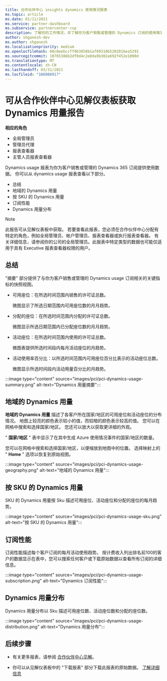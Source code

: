 ```yaml
---
title: 合作伙伴中心 insights dynamics 使用情况报表
ms.topic: article
ms.date: 01/11/2021
ms.service: partner-dashboard
ms.subservice: partnercenter-csp
description: 了解你的工作情况，并了解你为客户销售或管理的 Dynamics 订阅的使用情况。
author: shganesh-dev
ms.author: shganesh
ms.localizationpriority: medium
ms.openlocfilehash: 60c0eebccff963858b1af09318b5202016ea5291
ms.sourcegitcommit: 10765386b2df0d4c2e8da9b302a692f452e1090d
ms.translationtype: MT
ms.contentlocale: zh-CN
ms.lasthandoff: 03/31/2021
ms.locfileid: "106086917"
---
```

# <a name="dynamics-usage-report-available-from-the-partner-center-insights-dashboard"></a>可从合作伙伴中心见解仪表板获取 Dynamics 用量报告

**相应的角色**

- 全局管理员
- 管理员代理
- 报表查看器
- 主管人员报表查看器

Dynamics usage 报表为你为客户销售或管理的 Dynamics 365 订阅提供使用数据。 你可以从 dynamics usage 报表查看以下部分。

- 总结
- 地域的 Dynamics 用量
- 按 SKU 的 Dynamics 用量
- 订阅性能
- Dynamics 用量分布

 > [!NOTE]
 > 此报告可从见解仪表板中获取。 若要查看此报表，您必须在合作伙伴中心分配有特定的角色，例如全局管理员、帐户管理员、报表查看器或执行报表查看器。 有关详细信息，请参阅你的公司的全局管理员。此报表中特定类型的数据也可能仅适用于具有 Executive 报表查看器权限的用户。

## <a name="summary"></a>总结

"摘要" 部分提供了与你为客户销售或管理的 Dynamics usage 订阅相关的关键指标的快照视图。  

- 可用座位：在所选时间范围内销售的许可证总数。

   微图显示了所选日期范围内可用座位数的月月趋势。

- 分配的座位：在所选时间范围内分配的许可证总数。

   微图显示所选日期范围内已分配座位数的月月趋势。

- 活动座位：在所选时间范围内使用的许可证总数。 

   微图表提供所选时间段内每月活动座位的月趋势。

- 活动使用率百分比：以所选时间范围内可用座位百分比表示的活动座位总数。 

   微图显示所选时间段内活动用量百分比的月趋势。

:::image type="content" source="images/pci/pci-dynamics-usage-summary.png" alt-text="Dynamics 用量摘要":::

## <a name="dynamics-usage-by-geography"></a>地域的 Dynamics 用量

**地域的 Dynamics 用量** 描述了各客户所在国家/地区的可用座位和活动座位的分布情况。 地图上较亮的颜色表示较小的值，而较暗的颜色表示较高的值。 您可以在网格中搜索和选择国家/地区。 您还可以放大以获取更详细的外观。

" **国家/地区** " 表中显示了在其中生成 Azure 使用情况事件的国家/地区的数量。

您可以在网格中搜索和选择国家/地区，以便缩放到地图中的位置。 选择映射上的 " **Home** " 选项以恢复到原始视图。

:::image type="content" source="images/pci/pci-dynamics-usage-geography.png" alt-text="地域的 Dynamics 用量":::

## <a name="dynamics-usage-by-sku"></a>按 SKU 的 Dynamics 用量

SKU 的 Dynamics 用量按 Sku 描述可用座位、活动座位和分配的座位的每月趋势。

:::image type="content" source="images/pci/pci-dynamics-usage-sku.png" alt-text="按 SKU 的 Dynamics 用量":::

## <a name="subscriptions-performance"></a>订阅性能

订阅性能描述每个客户订阅的每月活动使用趋势。 按计费收入列出排名前100的客户的数据显示在表中，您可以搜索任何客户或下载原始数据以查看所有订阅的详细信息。

:::image type="content" source="images/pci/pci-dynamics-usage-subscription.png" alt-text="Dynamics 订阅性能":::

## <a name="dynamics-usage-distribution"></a>Dynamics 用量分布

Dynamics 用量分布以 Sku 描述可用座位数、活动座位数和分配的座位数。

:::image type="content" source="images/pci/pci-dynamics-usage-distribution.png" alt-text="Dynamics 用量分布":::

## <a name="next-steps"></a>后续步骤

- 有关更多报表，请参阅 [合作伙伴中心见解](partner-center-insights.md)。

- 你可以从见解仪表板中的 "下载报表" 部分下载此报表的原始数据。 [了解详细信息](pci-download-reports.md) 
